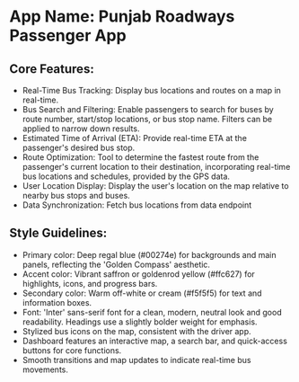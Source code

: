 # **App Name**: Punjab Roadways Passenger App

## Core Features:

- Real-Time Bus Tracking: Display bus locations and routes on a map in real-time.
- Bus Search and Filtering: Enable passengers to search for buses by route number, start/stop locations, or bus stop name. Filters can be applied to narrow down results.
- Estimated Time of Arrival (ETA): Provide real-time ETA at the passenger's desired bus stop.
- Route Optimization: Tool to determine the fastest route from the passenger's current location to their destination, incorporating real-time bus locations and schedules, provided by the GPS data.
- User Location Display: Display the user's location on the map relative to nearby bus stops and buses.
- Data Synchronization: Fetch bus locations from data endpoint

## Style Guidelines:

- Primary color: Deep regal blue (#00274e) for backgrounds and main panels, reflecting the 'Golden Compass' aesthetic.
- Accent color: Vibrant saffron or goldenrod yellow (#ffc627) for highlights, icons, and progress bars.
- Secondary color: Warm off-white or cream (#f5f5f5) for text and information boxes.
- Font: 'Inter' sans-serif font for a clean, modern, neutral look and good readability. Headings use a slightly bolder weight for emphasis.
- Stylized bus icons on the map, consistent with the driver app.
- Dashboard features an interactive map, a search bar, and quick-access buttons for core functions.
- Smooth transitions and map updates to indicate real-time bus movements.